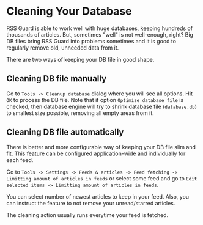 Cleaning Your Database
======================
RSS Guard is able to work well with huge databases, keeping hundreds of thousands of articles. But, sometimes "well" is not well-enough, right? Big DB files bring RSS Guard into problems sometimes and it is good to regularly remove old, unneeded data from it.

There are two ways of keeping your DB file in good shape.

## Cleaning DB file manually
Go to `Tools -> Cleanup database` dialog where you will see all options. Hit `OK` to process the DB file. Note that if option `Optimize database file` is checked, then database engine will try to shrink database file (`database.db`) to smallest size possible, removing all empty areas from it.

## Cleaning DB file automatically
There is better and more configurable way of keeping your DB file slim and fit. This feature can be configured application-wide and individually for each feed.

Go to `Tools -> Settings -> Feeds & articles -> Feed fetching -> Limitting amount of articles in feeds` or select some feed and go to `Edit selected items -> Limitting amount of articles in feeds`.

You can select number of newest articles to keep in your feed. Also, you can instruct the feature to not remove your unread/starred articles.

The cleaning action usually runs everytime your feed is fetched.